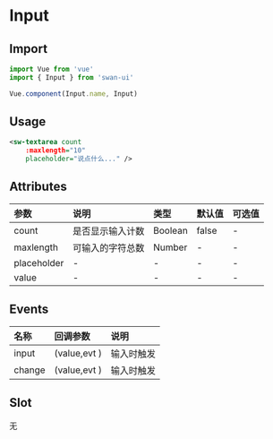 # Input
## Import
```javascript
import Vue from 'vue'
import { Input } from 'swan-ui'

Vue.component(Input.name, Input)
```

## Usage
```xml
<sw-textarea count
    :maxlength="10"
    placeholder="说点什么..." />
```

## Attributes

|参数|说明|类型|默认值|可选值
|:--|:--|:--|:--|:--|
|count|是否显示输入计数|Boolean|false|-
|maxlength|可输入的字符总数|Number|-|-
|placeholder|-|-|-|-
|value|-|-|-|-


## Events

|名称|回调参数|说明
|:--|:--|:--|
|input|(value,evt )|输入时触发
|change|(value,evt )|输入时触发

## Slot

无
